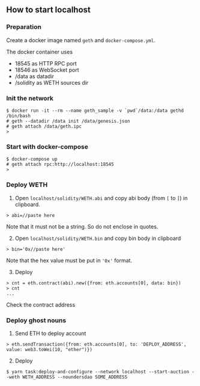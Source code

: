 ## How to start localhost
### Preparation
Create a docker image named `geth` and `docker-compose.yml`.

The docker container uses
* 18545 as HTTP RPC port
* 18546 as WebSocket port
* /data as datadir
* /solidity as WETH sources dir

### Init the network

```
$ docker run -it --rm --name geth_sample -v `pwd`/data:/data gethd /bin/bash
# geth --datadir /data init /data/genesis.json
# geth attach /data/geth.ipc
>
```

### Start with docker-compose

```
$ docker-compose up
# geth attach rpc:http://localhost:18545
>
```

### Deploy WETH

1. Open `localhost/solidity/WETH.abi` and copy abi body (from `[` to `]`) in clipboard.

```
> abi=//paste here
```

Note that it must not be a string. So do not enclose in quotes.

2. Open `localhost/solidity/WETH.bin`  and copy bin body in clipboard

```
> bin='0x//paste here'
```

Note that the hex value must be put in `'0x'` format.

3. Deploy

```
> cnt = eth.contract(abi).new({from: eth.accounts[0], data: bin})
> cnt
...
```

Check the contract address

### Deploy ghost nouns 
1. Send ETH to deploy account

```
> eth.sendTransaction({from: eth.accounts[0], to: 'DEPLOY_ADDRESS', value: web3.toWei(10, "ether")})
```

2. Deploy

```
$ yarn task:deploy-and-configure --network localhost --start-auction --weth WETH_ADDRESS --noundersdao SOME_ADDRESS 
```
